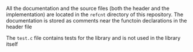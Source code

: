 All the documentation and the source files (both the header and the implementation) are located in the `refcnt` directory of this repository. The documentation is stored as comments near the functoin declarations in the header file

The `test.c` file contains tests for the library and is not used in the library itself
